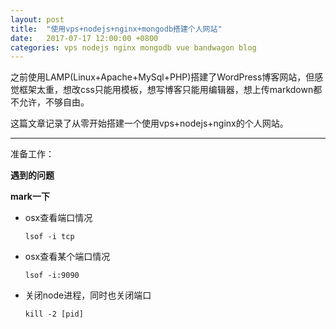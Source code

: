 ```yaml
---
layout: post
title:  "使用vps+nodejs+nginx+mongodb搭建个人网站"
date:   2017-07-17 12:00:00 +0800
categories: vps nodejs nginx mongodb vue bandwagon blog
---
```


之前使用LAMP(Linux+Apache+MySql+PHP)搭建了WordPress博客网站，但感觉框架太重，想改css只能用模板，想写博客只能用编辑器，想上传markdown都不允许，不够自由。

这篇文章记录了从零开始搭建一个使用vps+nodejs+nginx的个人网站。

---

准备工作：

**遇到的问题**

**mark一下**
* osx查看端口情况
  ```
  lsof -i tcp
  ```
* osx查看某个端口情况
  ```
  lsof -i:9090
  ```
* 关闭node进程，同时也关闭端口
  ```
  kill -2 [pid]
  ```
